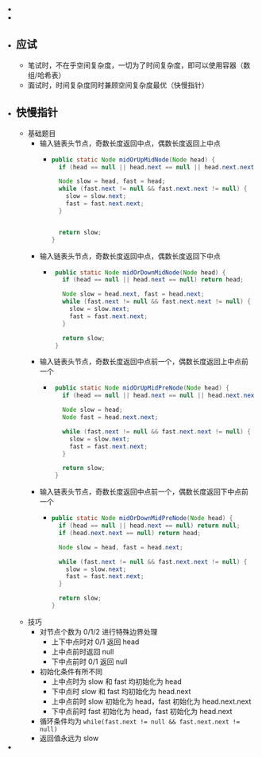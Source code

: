 -
-
- ## 应试
	- 笔试时，不在乎空间复杂度，一切为了时间复杂度，即可以使用容器（数组/哈希表）
	- 面试时，时间复杂度同时兼顾空间复杂度最优（快慢指针）
- ## 快慢指针
	- 基础题目
		- 输入链表头节点，奇数长度返回中点，偶数长度返回上中点
			- ```java
			  public static Node midOrUpMidNode(Node head) {
			    if (head == null || head.next == null || head.next.next == null) return head;
			  
			    Node slow = head, fast = head;
			    while (fast.next != null && fast.next.next != null) {
			      slow = slow.next;
			      fast = fast.next.next;
			    }
			  
			  
			    return slow;
			  }
			  ```
		- 输入链表头节点，奇数长度返回中点，偶数长度返回下中点
			- ```java
			   public static Node midOrDownMidNode(Node head) {
			     if (head == null || head.next == null) return head;
			  
			     Node slow = head.next, fast = head.next;
			     while (fast.next != null && fast.next.next != null) {
			       slow = slow.next;
			       fast = fast.next.next;
			     }
			  
			     return slow;
			   }
			  ```
		- 输入链表头节点，奇数长度返回中点前一个，偶数长度返回上中点前一个
			- ```java
			   public static Node midOrUpMidPreNode(Node head) {
			     if (head == null || head.next == null || head.next.next == null) return null;
			  
			     Node slow = head;
			     Node fast = head.next.next;
			  
			     while (fast.next != null && fast.next.next != null) {
			       slow = slow.next;
			       fast = fast.next.next;
			     }
			  
			     return slow;
			   }
			  ```
		- 输入链表头节点，奇数长度返回中点前一个，偶数长度返回下中点前一个
			- ```java
			  public static Node midOrDownMidPreNode(Node head) {
			    if (head == null || head.next == null) return null;
			    if (head.next.next == null) return head;
			  
			    Node slow = head, fast = head.next;
			  
			    while (fast.next != null && fast.next.next != null) {
			      slow = slow.next;
			      fast = fast.next.next;
			    }
			  
			    return slow;
			  }
			  ```
	- 技巧
		- 对节点个数为 0/1/2 进行特殊边界处理
			- 上下中点时对 0/1 返回 head
			- 上中点前时返回 null
			- 下中点前时 0/1 返回 null
		- 初始化条件有所不同
			- 上中点时为 slow 和 fast 均初始化为 head
			- 下中点时 slow 和 fast 均初始化为 head.next
			- 上中点前时 slow 初始化为 head，fast 初始化为 head.next.next
			- 下中点前时 fast 初始化为 head，fast 初始化为 head.next
		- 循环条件均为 `while(fast.next != null && fast.next.next != null)`
		- 返回值永远为 slow
-